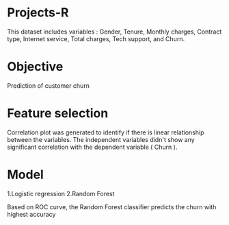 # Projects-R

This dataset includes variables :
Gender,
Tenure,
Monthly charges,
Contract type,
Internet service,
Total charges,
Tech support, and
Churn.

# Objective 

Prediction of customer churn

# Feature selection
Correlation plot was generated to identify if there is linear relationship between the variables. The independent variables didn't show any significant correlation with the dependent variable ( Churn ).

# Model
1.Logistic regression
2.Random Forest

Based on ROC curve, the Random Forest classifier predicts the churn with highest accuracy



